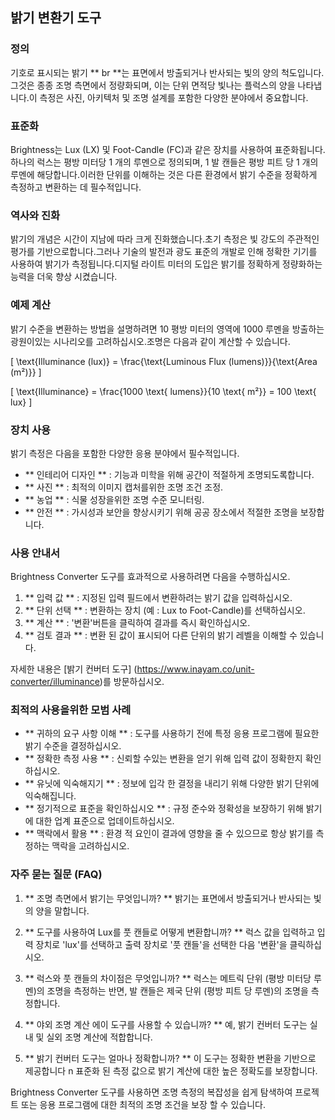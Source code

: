 ## 밝기 변환기 도구

### 정의
기호로 표시되는 밝기 ** br **는 표면에서 방출되거나 반사되는 빛의 양의 척도입니다.그것은 종종 조명 측면에서 정량화되며, 이는 단위 면적당 빛나는 플럭스의 양을 나타냅니다.이 측정은 사진, 아키텍처 및 조명 설계를 포함한 다양한 분야에서 중요합니다.

### 표준화
Brightness는 Lux (LX) 및 Foot-Candle (FC)과 같은 장치를 사용하여 표준화됩니다.하나의 럭스는 평방 미터당 1 개의 루멘으로 정의되며, 1 발 캔들은 평방 피트 당 1 개의 루멘에 해당합니다.이러한 단위를 이해하는 것은 다른 환경에서 밝기 수준을 정확하게 측정하고 변환하는 데 필수적입니다.

### 역사와 진화
밝기의 개념은 시간이 지남에 따라 크게 진화했습니다.초기 측정은 빛 강도의 주관적인 평가를 기반으로합니다.그러나 기술의 발전과 광도 표준의 개발로 인해 정확한 기기를 사용하여 밝기가 측정됩니다.디지털 라이트 미터의 도입은 밝기를 정확하게 정량화하는 능력을 더욱 향상 시켰습니다.

### 예제 계산
밝기 수준을 변환하는 방법을 설명하려면 10 평방 미터의 영역에 1000 루멘을 방출하는 광원이있는 시나리오를 고려하십시오.조명은 다음과 같이 계산할 수 있습니다.

\[ \text{Illuminance (lux)} = \frac{\text{Luminous Flux (lumens)}}{\text{Area (m²)}} \]

\[ \text{Illuminance} = \frac{1000 \text{ lumens}}{10 \text{ m²}} = 100 \text{ lux} \]

### 장치 사용
밝기 측정은 다음을 포함한 다양한 응용 분야에서 필수적입니다.
- ** 인테리어 디자인 ** : 기능과 미학을 위해 공간이 적절하게 조명되도록합니다.
- ** 사진 ** : 최적의 이미지 캡처를위한 조명 조건 조정.
- ** 농업 ** : 식물 성장을위한 조명 수준 모니터링.
- ** 안전 ** : 가시성과 보안을 향상시키기 위해 공공 장소에서 적절한 조명을 보장합니다.

### 사용 안내서
Brightness Converter 도구를 효과적으로 사용하려면 다음을 수행하십시오.
1. ** 입력 값 ** : 지정된 입력 필드에서 변환하려는 밝기 값을 입력하십시오.
2. ** 단위 선택 ** : 변환하는 장치 (예 : Lux to Foot-Candle)를 선택하십시오.
3. ** 계산 ** : '변환'버튼을 클릭하여 결과를 즉시 확인하십시오.
4. ** 검토 결과 ** : 변환 된 값이 표시되어 다른 단위의 밝기 레벨을 이해할 수 있습니다.

자세한 내용은 [밝기 컨버터 도구] (https://www.inayam.co/unit-converter/illuminance)를 방문하십시오.

### 최적의 사용을위한 모범 사례
- ** 귀하의 요구 사항 이해 ** : 도구를 사용하기 전에 특정 응용 프로그램에 필요한 밝기 수준을 결정하십시오.
- ** 정확한 측정 사용 ** : 신뢰할 수있는 변환을 얻기 위해 입력 값이 정확한지 확인하십시오.
- ** 유닛에 익숙해지기 ** : 정보에 입각 한 결정을 내리기 위해 다양한 밝기 단위에 익숙해집니다.
- ** 정기적으로 표준을 확인하십시오 ** : 규정 준수와 정확성을 보장하기 위해 밝기에 대한 업계 표준으로 업데이트하십시오.
- ** 맥락에서 활용 ** : 환경 적 요인이 결과에 영향을 줄 수 있으므로 항상 밝기를 측정하는 맥락을 고려하십시오.

### 자주 묻는 질문 (FAQ)

1. ** 조명 측면에서 밝기는 무엇입니까? **
밝기는 표면에서 방출되거나 반사되는 빛의 양을 말합니다.

2. ** 도구를 사용하여 Lux를 풋 캔들로 어떻게 변환합니까? **
럭스 값을 입력하고 입력 장치로 'lux'를 선택하고 출력 장치로 '풋 캔들'을 선택한 다음 '변환'을 클릭하십시오.

3. ** 럭스와 풋 캔들의 차이점은 무엇입니까? **
럭스는 메트릭 단위 (평방 미터당 루멘)의 조명을 측정하는 반면, 발 캔들은 제국 단위 (평방 피트 당 루멘)의 조명을 측정합니다.

4. ** 야외 조명 계산 에이 도구를 사용할 수 있습니까? **
예, 밝기 컨버터 도구는 실내 및 실외 조명 계산에 적합합니다.

5. ** 밝기 컨버터 도구는 얼마나 정확합니까? **
이 도구는 정확한 변환을 기반으로 제공합니다 n 표준화 된 측정 값으로 밝기 계산에 대한 높은 정확도를 보장합니다.

Brightness Converter 도구를 사용하면 조명 측정의 복잡성을 쉽게 탐색하여 프로젝트 또는 응용 프로그램에 대한 최적의 조명 조건을 보장 할 수 있습니다.